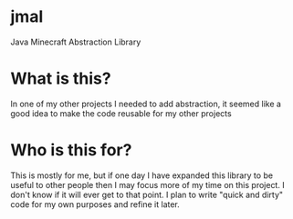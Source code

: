 # jmal

Java Minecraft Abstraction Library

# What is this?

In one of my other projects I needed to add abstraction, it seemed like a good idea to make the code reusable for my other projects

# Who is this for?

This is mostly for me, but if one day I have expanded this library to be useful to other people then I may focus more of my time on this project. I don't know if it will ever get to that point. I plan to write "quick and dirty" code for my own purposes and refine it later.
